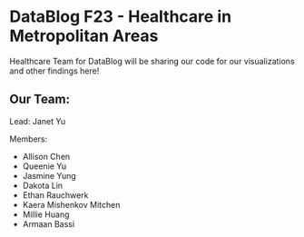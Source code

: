 # DataBlog F23 - Healthcare in Metropolitan Areas

Healthcare Team for DataBlog will be sharing our code for our visualizations and other findings here!

## Our Team:
Lead: Janet Yu

Members:
* Allison Chen
* Queenie Yu
* Jasmine Yung
* Dakota Lin
* Ethan Rauchwerk
* Kaera Mishenkov Mitchen
* Millie Huang
* Armaan Bassi
